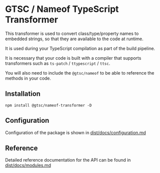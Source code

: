 # GTSC / Nameof TypeScript Transformer

This transformer is used to convert class/type/property names to embedded strings, so that they are available to the code at runtime.

It is used during your TypeScript compilation as part of the build pipeline.

It is necessary that your code is built with a compiler that supports transformers such as `ts-patch` / `ttypescript` / `ttsc`.

You will also need to include the `@gtsc/nameof` to be able to reference the methods in your code.

## Installation

```shell
npm install @gtsc/nameof-transformer -D
```

## Configuration

Configuration of the package is shown in [dist/docs/configuration.md](dist/docs/configuration.md)

## Reference

Detailed reference documentation for the API can be found in [dist/docs/modules.md](dist/docs/modules.md)
